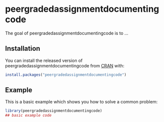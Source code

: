 
# peergradedassignmentdocumentingcode

<!-- badges: start -->
<!-- badges: end -->

The goal of peergradedassignmentdocumentingcode is to ...

## Installation

You can install the released version of peergradedassignmentdocumentingcode from [CRAN](https://CRAN.R-project.org) with:

``` r
install.packages("peergradedassignmentdocumentingcode")
```

## Example

This is a basic example which shows you how to solve a common problem:

``` r
library(peergradedassignmentdocumentingcode)
## basic example code
```

